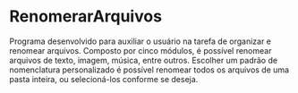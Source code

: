 # RenomerarArquivos
Programa desenvolvido para auxiliar o usuário na tarefa de organizar e renomear arquivos. Composto por cinco módulos, é possível renomear arquivos de texto, imagem, música, entre outros. Escolher um padrão de nomenclatura personalizado é possível renomear todos os arquivos de uma pasta inteira, ou selecioná-los conforme se deseja.

